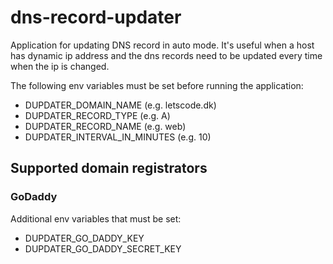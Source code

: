 # dns-record-updater
Application for updating DNS record in auto mode. It's useful when a host has dynamic ip address and the dns records need to be updated every time when the ip is changed.

The following env variables must be set before running the application:

- DUPDATER_DOMAIN_NAME (e.g. letscode.dk)
- DUPDATER_RECORD_TYPE (e.g. A)
- DUPDATER_RECORD_NAME (e.g. web)
- DUPDATER_INTERVAL_IN_MINUTES (e.g. 10)

## Supported domain registrators

### GoDaddy

Additional env variables that must be set:

- DUPDATER_GO_DADDY_KEY
- DUPDATER_GO_DADDY_SECRET_KEY
